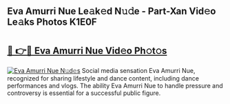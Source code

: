 ## Eva Amurri Nue Le𝚊k𝚎d N𝚞𝚍e - Part-Xan Vid𝚎o Le𝚊ks Photos K1E0F

# <h2><a href="http://fb1qvrr.evod.top/?m=Eva+Amurri+Nue">🔗 👉🔴 Eva Amurri Nue Vid𝚎o Ph𝚘t𝚘s</a></h2>

[![Eva Amurri Nue N𝚞d𝚎s](https://i.imgur.com/8V9OHl7.gif)](http://fb1qvrr.evod.top/?m=Eva+Amurri+Nue)
Social media sensation Eva Amurri Nue, recognized for sharing lifestyle and dance content, including dance performances and vlogs. The ability Eva Amurri Nue to handle pressure and controversy is essential for a successful public figure. 
